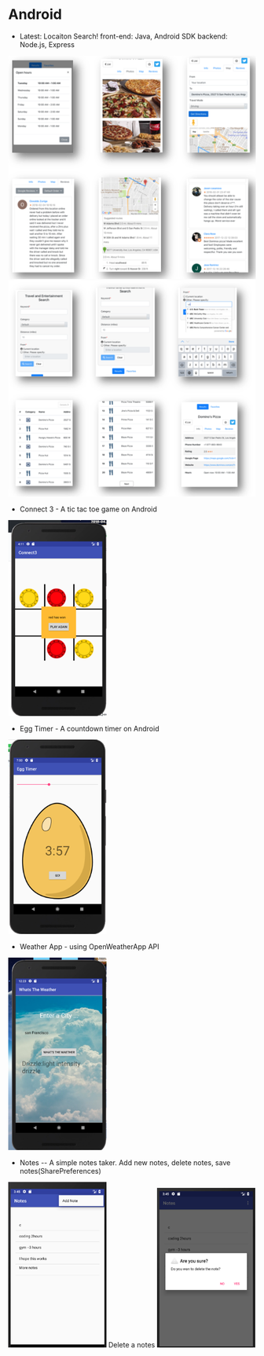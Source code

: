 # Android

- Latest: Locaiton Search! 
front-end: Java, Android SDK
backend: Node.js, Express
<img src="ImageFile/LocationSearch2.png" width="600">

<img src="ImageFile/LocationSearch1.png" width="600">

- Connect 3 - A tic tac toe game on Android

<img src="ImageFile/connect3.png" width="200">

-  Egg Timer - A countdown timer on Android

<img src="ImageFile/EggTimer.png" width="200">

-  Weather App - using OpenWeatherApp API

<img src="ImageFile/weather.png" width="200">

- Notes -- A simple notes taker. Add new notes, delete notes, save notes(SharePreferences)

<span><img src="ImageFile/notes.png" width="200"> Delete a notes <img src="ImageFile/notes2.png" width="200"></span>

